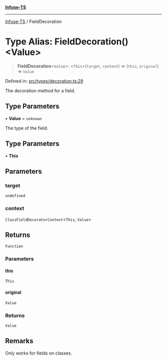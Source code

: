 [**Infuse-TS**](../README.md)

***

[Infuse-TS](../README.md) / FieldDecoration

# Type Alias: FieldDecoration()\<Value\>

> **FieldDecoration**\<`Value`\>: \<`This`\>(`target`, `context`) => (`this`, `original`) => `Value`

Defined in: [src/types/decoration.ts:29](https://github.com/D-Kay6/Infuse-TS/blob/a8c30be6111883959cfa2434b18c1b26f87c6a92/src/types/decoration.ts#L29)

The decoration method for a field.

## Type Parameters

• **Value** = `unknown`

The type of the field.

## Type Parameters

• **This**

## Parameters

### target

`undefined`

### context

`ClassFieldDecoratorContext`\<`This`, `Value`\>

## Returns

`Function`

### Parameters

#### this

`This`

#### original

`Value`

### Returns

`Value`

## Remarks

Only works for fields on classes.
